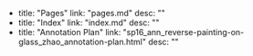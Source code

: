  - title: "Pages"
    link: "pages.md"
    desc: ""
  - title: "Index"
    link: "index.md"
    desc: ""
  - title: "Annotation Plan"
    link: "sp16_ann_reverse-painting-on-glass_zhao_annotation-plan.html"
    desc: ""
